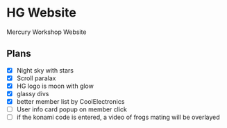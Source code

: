 # HG Website
Mercury Workshop Website

## Plans
- [X] Night sky with stars
- [X] Scroll paralax
- [X] HG logo is moon with glow
- [X] glassy divs
- [X] better member list by CoolElectronics
- [ ] User info card popup on member click
- [ ] if the konami code is entered, a video of frogs mating will be overlayed

